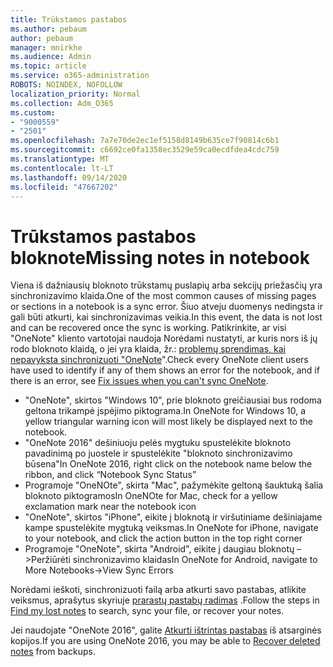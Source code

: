 ```yaml
---
title: Trūkstamos pastabos
ms.author: pebaum
author: pebaum
manager: mnirkhe
ms.audience: Admin
ms.topic: article
ms.service: o365-administration
ROBOTS: NOINDEX, NOFOLLOW
localization_priority: Normal
ms.collection: Adm_O365
ms.custom:
- "9000559"
- "2501"
ms.openlocfilehash: 7a7e70de2ec1ef5158d8149b635ce7f90814c6b1
ms.sourcegitcommit: c6692ce0fa1358ec3529e59ca0ecdfdea4cdc759
ms.translationtype: MT
ms.contentlocale: lt-LT
ms.lasthandoff: 09/14/2020
ms.locfileid: "47667202"
---
```

# <a name="missing-notes-in-notebook"></a><span data-ttu-id="a9913-102">Trūkstamos pastabos bloknote</span><span class="sxs-lookup"><span data-stu-id="a9913-102">Missing notes in notebook</span></span>

<span data-ttu-id="a9913-103">Viena iš dažniausių bloknoto trūkstamų puslapių arba sekcijų priežasčių yra sinchronizavimo klaida.</span><span class="sxs-lookup"><span data-stu-id="a9913-103">One of the most common causes of missing pages or sections in a notebook is a sync error.</span></span> <span data-ttu-id="a9913-104">Šiuo atveju duomenys nedingsta ir gali būti atkurti, kai sinchronizavimas veikia.</span><span class="sxs-lookup"><span data-stu-id="a9913-104">In this event, the data is not lost and can be recovered once the sync is working.</span></span> <span data-ttu-id="a9913-105">Patikrinkite, ar visi "OneNote" kliento vartotojai naudoja Norėdami nustatyti, ar kuris nors iš jų rodo bloknoto klaidą, o jei yra klaida, žr.: [problemų sprendimas, kai nepavyksta sinchronizuoti "OneNote](https://support.office.com/article/299495ef-66d1-448f-90c1-b785a6968d45)".</span><span class="sxs-lookup"><span data-stu-id="a9913-105">Check every OneNote client users have used to identify if any of them shows an error for the notebook, and if there is an error, see [Fix issues when you can't sync OneNote](https://support.office.com/article/299495ef-66d1-448f-90c1-b785a6968d45).</span></span>

- <span data-ttu-id="a9913-106">"OneNote", skirtos "Windows 10", prie bloknoto greičiausiai bus rodoma geltona trikampė įspėjimo piktograma.</span><span class="sxs-lookup"><span data-stu-id="a9913-106">In OneNote for Windows 10, a yellow triangular warning icon will most likely be displayed next to the notebook.</span></span>
- <span data-ttu-id="a9913-107">"OneNote 2016" dešiniuoju pelės mygtuku spustelėkite bloknoto pavadinimą po juostele ir spustelėkite "bloknoto sinchronizavimo būsena"</span><span class="sxs-lookup"><span data-stu-id="a9913-107">In OneNote 2016, right click on the notebook name below the ribbon, and click “Notebook Sync Status”</span></span>
- <span data-ttu-id="a9913-108">Programoje "OneNOte", skirta "Mac", pažymėkite geltoną šauktuką šalia bloknoto piktogramos</span><span class="sxs-lookup"><span data-stu-id="a9913-108">In OneNOte for Mac, check for a yellow exclamation mark near the notebook icon</span></span>
- <span data-ttu-id="a9913-109">"OneNote", skirtos "iPhone", eikite į bloknotą ir viršutiniame dešiniajame kampe spustelėkite mygtuką veiksmas.</span><span class="sxs-lookup"><span data-stu-id="a9913-109">In OneNote for iPhone, navigate to your notebook, and click the action button in the top right corner</span></span>
- <span data-ttu-id="a9913-110">Programoje "OneNote", skirta "Android", eikite į daugiau bloknotų – >Peržiūrėti sinchronizavimo klaidas</span><span class="sxs-lookup"><span data-stu-id="a9913-110">In OneNote for Android, navigate to More Notebooks->View Sync Errors</span></span>

<span data-ttu-id="a9913-111">Norėdami ieškoti, sinchronizuoti failą arba atkurti savo pastabas, atlikite veiksmus, aprašytus skyriuje [prarastų pastabų radimas](https://support.office.com/article/32cb2bd7-afe7-44d2-a711-398a88421287) .</span><span class="sxs-lookup"><span data-stu-id="a9913-111">Follow the steps in [Find my lost notes](https://support.office.com/article/32cb2bd7-afe7-44d2-a711-398a88421287) to search, sync your file, or recover your notes.</span></span>

<span data-ttu-id="a9913-112">Jei naudojate "OneNote 2016", galite [Atkurti ištrintas pastabas](https://support.office.com/article/32ed1036-74fd-4c21-bc28-033a486e6b14) iš atsarginės kopijos.</span><span class="sxs-lookup"><span data-stu-id="a9913-112">If you are using OneNote 2016, you may be able to [Recover deleted notes](https://support.office.com/article/32ed1036-74fd-4c21-bc28-033a486e6b14) from backups.</span></span>